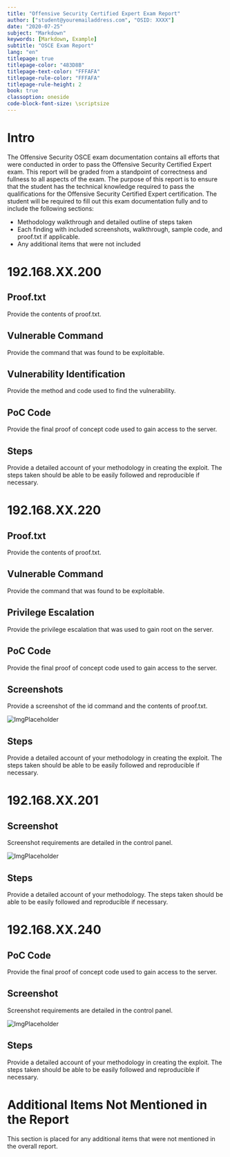 ```yaml
---
title: "Offensive Security Certified Expert Exam Report"
author: ["student@youremailaddress.com", "OSID: XXXX"]
date: "2020-07-25"
subject: "Markdown"
keywords: [Markdown, Example]
subtitle: "OSCE Exam Report"
lang: "en"
titlepage: true
titlepage-color: "483D8B"
titlepage-text-color: "FFFAFA"
titlepage-rule-color: "FFFAFA"
titlepage-rule-height: 2
book: true
classoption: oneside
code-block-font-size: \scriptsize
---
```


# Intro

The Offensive Security OSCE exam documentation contains all efforts that were conducted in order to pass the Offensive Security Certified Expert exam. This report will be graded from a standpoint of correctness and fullness to all aspects of the exam. The purpose of this report is to ensure that the student has the technical knowledge required to pass the qualifications for the Offensive Security Certified Expert certification.
The student will be required to fill out this exam documentation fully and to include the following sections:

- Methodology walkthrough and detailed outline of steps taken
- Each finding with included screenshots, walkthrough, sample code, and proof.txt if applicable.
- Any additional items that were not included

# 192.168.XX.200

## Proof.txt

Provide the contents of proof.txt.

## Vulnerable Command

Provide the command that was found to be exploitable.

## Vulnerability Identification

Provide the method and code used to find the vulnerability.

## PoC Code

Provide the final proof of concept code used to gain access to the server.

## Steps

Provide a detailed account of your methodology in creating the exploit. The steps taken should be able to be easily followed and reproducible if necessary.

# 192.168.XX.220

## Proof.txt

Provide the contents of proof.txt.

## Vulnerable Command

Provide the command that was found to be exploitable.

## Privilege Escalation

Provide the privilege escalation that was used to gain root on the server.

## PoC Code

Provide the final proof of concept code used to gain access to the server.

## Screenshots

Provide a screenshot of the id command and the contents of proof.txt.

![ImgPlaceholder](img/placeholder-image-300x225.png)

## Steps

Provide a detailed account of your methodology in creating the exploit. The steps taken should be able to be easily followed and reproducible if necessary.

# 192.168.XX.201

## Screenshot

Screenshot requirements are detailed in the control panel.

![ImgPlaceholder](img/placeholder-image-300x225.png)

## Steps

Provide a detailed account of your methodology. The steps taken should be able to be easily followed and reproducible if necessary.

# 192.168.XX.240

## PoC Code

Provide the final proof of concept code used to gain access to the server.

## Screenshot

Screenshot requirements are detailed in the control panel.

![ImgPlaceholder](img/placeholder-image-300x225.png)

## Steps

Provide a detailed account of your methodology in creating the exploit. The steps taken should be able to be easily followed and reproducible if necessary.

# Additional Items Not Mentioned in the Report

This section is placed for any additional items that were not mentioned in the overall report.
